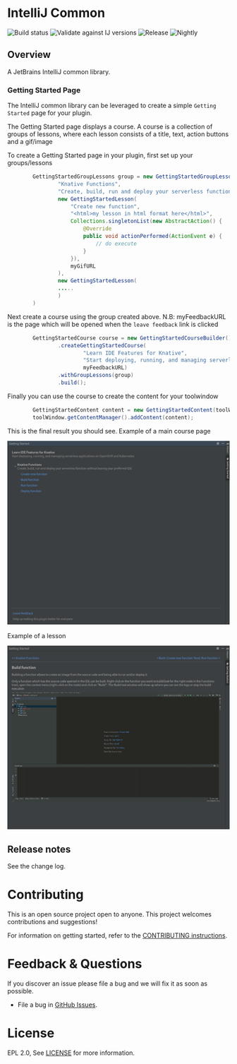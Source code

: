 # IntelliJ Common
[release-svg]: https://img.shields.io/nexus/r/com.redhat.devtools.intellij/intellij-common?server=https%3A%2F%2Frepository.jboss.org%2Fnexus
[nightly-svg]: https://img.shields.io/nexus/s/com.redhat.devtools.intellij/intellij-common?server=https%3A%2F%2Frepository.jboss.org%2Fnexus
![Build status](https://github.com/redhat-developer/intellij-common/actions/workflows/ci.yml/badge.svg)
![Validate against IJ versions](https://github.com/redhat-developer/intellij-common/actions/workflows/IJ.yml/badge.svg)
![Release][release-svg]
![Nightly][nightly-svg]

## Overview

A JetBrains IntelliJ common library.

### Getting Started Page

The IntelliJ common library can be leveraged to create a simple `Getting Started` page for your plugin.

The Getting Started page displays a course.
A course is a collection of groups of lessons, where each lesson consists of a title, text, action buttons and a gif/image

To create a Getting Started page in your plugin, first set up your groups/lessons

```java
        GettingStartedGroupLessons group = new GettingStartedGroupLessons(
                "Knative Functions",
                "Create, build, run and deploy your serverless function without leaving your preferred IDE",
                new GettingStartedLesson(
                    "Create new function",
                    "<html>my lesson in html format here</html>",
                    Collections.singletonList(new AbstractAction() {
                        @Override
                        public void actionPerformed(ActionEvent e) {
                            // do execute
                        }
                    }),
                    myGifURL
                ),
                new GettingStartedLesson(
                .....
                )
        )
```

Next create a course using the group created above. N.B: myFeedbackURL is the page which will be opened when the `leave feedback` link is clicked
```java
        GettingStartedCourse course = new GettingStartedCourseBuilder()
                .createGettingStartedCourse(
                        "Learn IDE Features for Knative",
                        "Start deploying, running, and managing serverless applications on OpenShift and Kubernetes",
                        myFeedbackURL)
                .withGroupLessons(group)
                .build();
```

Finally you can use the course to create the content for your toolwindow

```java
        GettingStartedContent content = new GettingStartedContent(toolWindow, "", course);
        toolWindow.getContentManager().addContent(content);
```

This is the final result you should see.
Example of a main course page

![](images/gettingstarted/main-page.png)

Example of a lesson

![](images/gettingstarted/lesson.png)

## Release notes

See the change log.

Contributing
============
This is an open source project open to anyone. This project welcomes contributions and suggestions!

For information on getting started, refer to the [CONTRIBUTING instructions](CONTRIBUTING.md).


Feedback & Questions
====================
If you discover an issue please file a bug and we will fix it as soon as possible.
* File a bug in [GitHub Issues](https://github.com/redhat-developer/intellij-common/issues).

License
=======
EPL 2.0, See [LICENSE](LICENSE) for more information.

